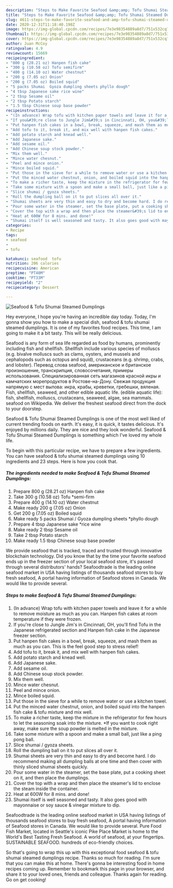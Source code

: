 ```yaml
---
description: "Steps to Make Favorite Seafood &amp;amp; Tofu Shumai Steamed Dumplings"
title: "Steps to Make Favorite Seafood &amp;amp; Tofu Shumai Steamed Dumplings"
slug: 4611-steps-to-make-favorite-seafood-and-amp-tofu-shumai-steamed-dumplings
date: 2020-12-31T11:18:40.198Z
image: https://img-global.cpcdn.com/recipes/7e3e98354889a8d7/751x532cq70/seafood-tofu-shumai-steamed-dumplings-recipe-main-photo.jpg
thumbnail: https://img-global.cpcdn.com/recipes/7e3e98354889a8d7/751x532cq70/seafood-tofu-shumai-steamed-dumplings-recipe-main-photo.jpg
cover: https://img-global.cpcdn.com/recipes/7e3e98354889a8d7/751x532cq70/seafood-tofu-shumai-steamed-dumplings-recipe-main-photo.jpg
author: Juan McCoy
ratingvalue: 4.9
reviewcount: 15669
recipeingredient:
- "800 g (28.21 oz) Hanpen fish cake"
- "300 g (10.58 oz) Tofu semifirm"
- "400 g (14.10 oz) Water chestnut"
- "200 g (7.05 oz) Onion"
- "200 g (7.05 oz) Boiled squid"
- "5 packs Shumai  Gyoza dumpling sheets phyllo dough"
- "4 tbsp Japanese sake rice wine"
- "2 tbsp Sesame oil"
- "2 tbsp Potato starch"
- "1.5 tbsp Chinese soup base powder"
recipeinstructions:
- "(In advance) Wrap tofu with kitchen paper towels and leave it for a while to remove moisture as much as you can. Hanpen fish cakes at room temperature if they were frozen."
- "If you&#39;re close to Jungle Jim&#39;s in Cincinnati, OH, you&#39;ll find Tofu in the Japanese refrigerated section and Hanpen fish cake in the Japanese freezer section."
- "Put hanpen fish cakes in a bowl, break, squeeze, and mash them as much as you can. This is the feel good step to stress relief!"
- "Add tofu to it, break it, and mix well with hanpen fish cakes."
- "Add potato starch and knead well."
- "Add Japanese sake."
- "Add sesame oil."
- "Add Chinese soup stock powder."
- "Mix them well."
- "Mince water chesnut."
- "Peel and mince onion."
- "Mince boiled squid."
- "Put those in the sieve for a while to remove water or use a kitchen towel."
- "Put the minced water chestnut, onion, and boiled squid into the hanpen fish cake &amp; tofu mixture and mix well."
- "To make a richer taste, keep the mixture in the refrigerator for few hours to let the seasoning soak into the mixture. *If you want to cook right away, make sure the soup powder is melted in the mixture."
- "Take some mixture with a spoon and make a small ball, just like a ping pong ball."
- "Slice shumai / gyoza sheets."
- "Roll the dumpling ball on it to put slices all over it."
- "Shumai sheets are very thin and easy to dry and become hard. I do recommend making all dumpling balls at one time and then cover with thinly sliced shumai sheets quickly."
- "Pour some water in the steamer, set the base plate, put a cooking sheet on it, and then place the dumplings."
- "Cover the top with a wrap and then place the steamer&#39;s lid to enclose the steam inside the container."
- "Heat at 600W for 8 mins. and done!"
- "Shumai itself is well seasoned and tasty. It also goes good with mayonnaise or soy sauce &amp; vinegar mixture to dip."
categories:
- Recipe
tags:
- seafood
- 
- tofu

katakunci: seafood  tofu 
nutrition: 206 calories
recipecuisine: American
preptime: "PT40M"
cooktime: "PT33M"
recipeyield: "2"
recipecategory: Dessert

---
```



![Seafood &amp; Tofu Shumai Steamed Dumplings](https://img-global.cpcdn.com/recipes/7e3e98354889a8d7/751x532cq70/seafood-tofu-shumai-steamed-dumplings-recipe-main-photo.jpg)

Hey everyone, I hope you're having an incredible day today. Today, I'm gonna show you how to make a special dish, seafood &amp; tofu shumai steamed dumplings. It is one of my favorites food recipes. This time, I am going to make it a bit tasty. This will be really delicious.

Seafood is any form of sea life regarded as food by humans, prominently including fish and shellfish. Shellfish include various species of molluscs (e.g. bivalve molluscs such as clams, oysters, and mussels and cephalopods such as octopus and squid), crustaceans (e.g. shrimp, crabs, and lobster). Перевод слова seafood, американское и британское произношение, транскрипция, словосочетания, примеры использования. Специализированная сеть магазинов красной икры и камчатских морепродуктов в Ростове-на-Дону. Свежая продукция напрямую с мест вылова: икра, крабы, креветки, гребешки, вяленая. Fish, shellfish, seaweed, and other edible aquatic life. (edible aquatic life): fish, shellfish, molluscs, crustaceans, seaweed, algae, sea mammals. seafood on Wikipedia. We deliver the freshest seafood direct from the dock to your doorstep.

Seafood &amp; Tofu Shumai Steamed Dumplings is one of the most well liked of current trending foods on earth. It's easy, it is quick, it tastes delicious. It's enjoyed by millions daily. They are nice and they look wonderful. Seafood &amp; Tofu Shumai Steamed Dumplings is something which I've loved my whole life.


To begin with this particular recipe, we have to prepare a few ingredients. You can have seafood &amp; tofu shumai steamed dumplings using 10 ingredients and 23 steps. Here is how you cook that.

<!--inarticleads1-->

##### The ingredients needed to make Seafood &amp; Tofu Shumai Steamed Dumplings:

1. Prepare 800 g (28.21 oz) Hanpen fish cake
1. Take 300 g (10.58 oz) Tofu *semi-firm
1. Prepare 400 g (14.10 oz) Water chestnut
1. Make ready 200 g (7.05 oz) Onion
1. Get 200 g (7.05 oz) Boiled squid
1. Make ready 5 packs Shumai / Gyoza dumpling sheets *phyllo dough
1. Prepare 4 tbsp Japanese sake *rice wine
1. Make ready 2 tbsp Sesame oil
1. Take 2 tbsp Potato starch
1. Make ready 1.5 tbsp Chinese soup base powder


We provide seafood that is tracked, traced and trusted through innovative blockchain technology. Did you know that by the time your favorite seafood ends up in the freezer section of your local seafood store, it&#39;s passed through several distributors&#39; hands? Seafoodtrade is the leading online seafood market in USA having listings of thousands seafood stores to buy fresh seafood, A portal having information of Seafood stores in Canada. We would like to provide several. 

<!--inarticleads2-->

##### Steps to make Seafood &amp; Tofu Shumai Steamed Dumplings:

1. (In advance) Wrap tofu with kitchen paper towels and leave it for a while to remove moisture as much as you can. Hanpen fish cakes at room temperature if they were frozen.
1. If you&#39;re close to Jungle Jim&#39;s in Cincinnati, OH, you&#39;ll find Tofu in the Japanese refrigerated section and Hanpen fish cake in the Japanese freezer section.
1. Put hanpen fish cakes in a bowl, break, squeeze, and mash them as much as you can. This is the feel good step to stress relief!
1. Add tofu to it, break it, and mix well with hanpen fish cakes.
1. Add potato starch and knead well.
1. Add Japanese sake.
1. Add sesame oil.
1. Add Chinese soup stock powder.
1. Mix them well.
1. Mince water chesnut.
1. Peel and mince onion.
1. Mince boiled squid.
1. Put those in the sieve for a while to remove water or use a kitchen towel.
1. Put the minced water chestnut, onion, and boiled squid into the hanpen fish cake &amp; tofu mixture and mix well.
1. To make a richer taste, keep the mixture in the refrigerator for few hours to let the seasoning soak into the mixture. *If you want to cook right away, make sure the soup powder is melted in the mixture.
1. Take some mixture with a spoon and make a small ball, just like a ping pong ball.
1. Slice shumai / gyoza sheets.
1. Roll the dumpling ball on it to put slices all over it.
1. Shumai sheets are very thin and easy to dry and become hard. I do recommend making all dumpling balls at one time and then cover with thinly sliced shumai sheets quickly.
1. Pour some water in the steamer, set the base plate, put a cooking sheet on it, and then place the dumplings.
1. Cover the top with a wrap and then place the steamer&#39;s lid to enclose the steam inside the container.
1. Heat at 600W for 8 mins. and done!
1. Shumai itself is well seasoned and tasty. It also goes good with mayonnaise or soy sauce &amp; vinegar mixture to dip.


Seafoodtrade is the leading online seafood market in USA having listings of thousands seafood stores to buy fresh seafood, A portal having information of Seafood stores in Canada. We would like to provide several. Pure Food Fish Market, located in Seattle&#39;s iconic Pike Place Market is home to the World&#39;s Best Tasting Fresh Seafood. A world of seafood, at your fingertips. SUSTAINABLE SEAFOOD. hundreds of eco-friendly choices. 

So that's going to wrap this up with this exceptional food seafood &amp; tofu shumai steamed dumplings recipe. Thanks so much for reading. I'm sure that you can make this at home. There's gonna be interesting food in home recipes coming up. Remember to bookmark this page in your browser, and share it to your loved ones, friends and colleague. Thanks again for reading. Go on get cooking!
